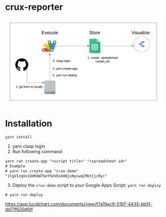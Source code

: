 # crux-reporter

![CRUX report automation tool](https://raw.githubusercontent.com/ikalachy/crux-reporter/master/img/CRUX%20Automation.jpeg)


# Installation 

```
yarn install
```

1. yarn clasp login
2. Run following command:

```
yarn run create-app "<script title>" "<spreadsheet id>"
# Example
# yarn run create-app "crux-demo" "1tgVIzqVo1QdKbW7beY5UVEoXmNjxNyiwqCMktCjcRyc"
```

3. Deploy the `crux-demo` script to your Google Apps Script: `yarn run deploy`

```
# yarn run deploy
```
https://app.lucidchart.com/documents/view/f7a19ac9-5197-4435-bb5f-dd71f620dfdf
